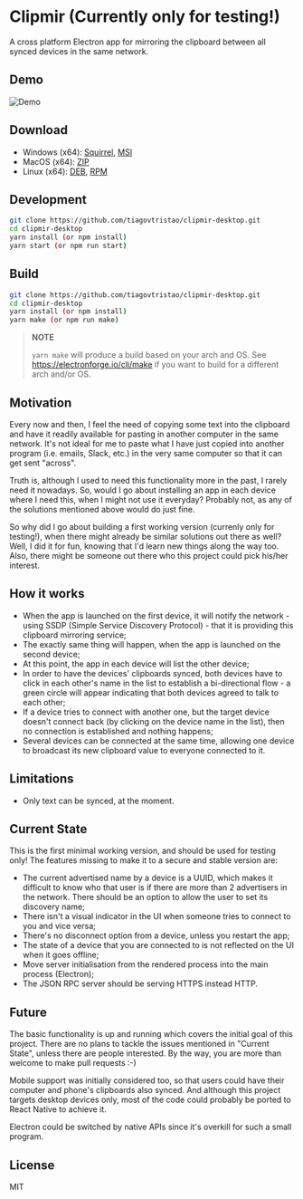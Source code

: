 Clipmir (Currently only for testing!)
=====================================

A cross platform Electron app for mirroring the clipboard between all synced devices in the same network.

Demo
----

![Demo](https://github.com/tiagovtristao/clipmir-desktop/demo.gif)

Download
--------

* Windows (x64): [Squirrel](https://bintray.com/tiagovtristao/windows/download_file?file_path=clipmir-desktop-setup.zip), [MSI](https://bintray.com/tiagovtristao/windows/download_file?file_path=clipmir-desktop-msi.zip)
* MacOS (x64): [ZIP](https://bintray.com/tiagovtristao/macos/download_file?file_path=clipmir-desktop-darwin-x64-0.0.1.zip)
* Linux (x64): [DEB](https://bintray.com/tiagovtristao/linux/download_file?file_path=clipmir-desktop_0.0.1_amd64.deb), [RPM](https://bintray.com/tiagovtristao/linux/download_file?file_path=clipmir-desktop-0.0.1.x86_64.rpm)

Development
-----------

```bash
git clone https://github.com/tiagovtristao/clipmir-desktop.git
cd clipmir-desktop
yarn install (or npm install)
yarn start (or npm run start)
```

Build
-----

```bash
git clone https://github.com/tiagovtristao/clipmir-desktop.git
cd clipmir-desktop
yarn install (or npm install)
yarn make (or npm run make)
```
> **NOTE**
> 
> `yarn make` will produce a build based on your arch and OS. See https://electronforge.io/cli/make if you want to build for a different arch and/or OS.

Motivation
----------

Every now and then, I feel the need of copying some text into the clipboard and have it readily available for pasting in another computer in the same network. It's not ideal for me to paste what I have just copied into another program (i.e. emails, Slack, etc.) in the very same computer so that it can get sent "across".

Truth is, although I used to need this functionality more in the past, I rarely need it nowadays. So, would I go about installing an app in each device where I need this, when I might not use it everyday? Probably not, as any of the solutions mentioned above would do just fine.

So why did I go about building a first working version (currenly only for testing!), when there might already be similar solutions out there as well? Well, I did it for fun, knowing that I'd learn new things along the way too. Also, there might be someone out there who this project could pick his/her interest.

How it works
------------

* When the app is launched on the first device, it will notify the network - using SSDP (Simple Service Discovery Protocol) - that it is providing this clipboard mirroring service;
* The exactly same thing will happen, when the app is launched on the second device;
* At this point, the app in each device will list the other device;
* In order to have the devices' clipboards synced, both devices have to click in each other's name in the list to establish a bi-directional flow - a green circle will appear indicating that both devices agreed to talk to each other;
* If a device tries to connect with another one, but the target device doesn't connect back (by clicking on the device name in the list), then no connection is established and nothing happens;
* Several devices can be connected at the same time, allowing one device to broadcast its new clipboard value to everyone connected to it.

Limitations
-----------

* Only text can be synced, at the moment.

Current State
-------------

This is the first minimal working version, and should be used for testing only! The features missing to make it to a secure and stable version are:

* The current advertised name by a device is a UUID, which makes it difficult to know who that user is if there are more than 2 advertisers in the network. There should be an option to allow the user to set its discovery name;
* There isn't a visual indicator in the UI when someone tries to connect to you and vice versa;
* There's no disconnect option from a device, unless you restart the app;
* The state of a device that you are connected to is not reflected on the UI when it goes offline;
* Move server initialisation from the rendered process into the main process (Electron);
* The JSON RPC server should be serving HTTPS instead HTTP.

Future
------

The basic functionality is up and running which covers the initial goal of this project. There are no plans to tackle the issues mentioned in "Current State", unless there are people interested. By the way, you are more than welcome to make pull requests :-)

Mobile support was initially considered too, so that users could have their computer and phone's clipboards also synced. And although this project targets desktop devices only, most of the code could probably be ported to React Native to achieve it.

Electron could be switched by native APIs since it's overkill for such a small program.

License
-------

MIT
